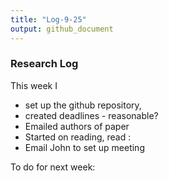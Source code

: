 ```yaml
---
title: "Log-9-25"
output: github_document
---
```


### Research Log

This week I

- set up the github repository, 
- created deadlines - reasonable? 
- Emailed authors of paper
- Started on reading, read : 
- Email John to set up meeting


To do for next week: 
